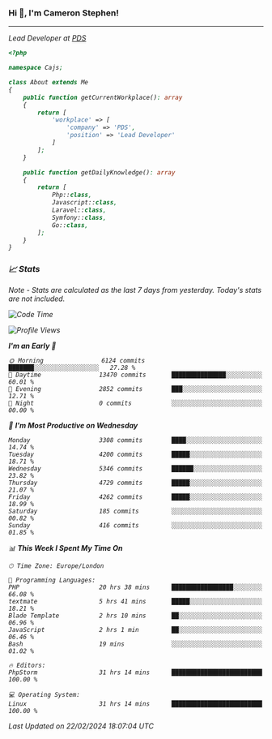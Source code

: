 ### Hi 👋, I'm Cameron Stephen!
<hr>
<p><em>Lead Developer at <a href="https://prindatasolutions.co.uk">PDS</a></p>


```php
<?php

namespace Cajs;

class About extends Me
{
    public function getCurrentWorkplace(): array
    {
        return [
            'workplace' => [
                'company' => 'PDS',
                'position' => 'Lead Developer'
            ]
        ];
    }

    public function getDailyKnowledge(): array
    {
        return [
            Php::class,
            Javascript::class,
            Laravel::class,
            Symfony::class,
            Go::class,
        ];
    }
}
```

### 📈 Stats
<p><em>Note - Stats are calculated as the last 7 days from yesterday. Today's stats are not included.</em></p>


<!--START_SECTION:waka-->
![Code Time](http://img.shields.io/badge/Code%20Time-3%2C692%20hrs%2014%20mins-blue)

![Profile Views](http://img.shields.io/badge/Profile%20Views-0-blue)

**I'm an Early 🐤** 

```text
🌞 Morning                6124 commits        ███████░░░░░░░░░░░░░░░░░░   27.28 % 
🌆 Daytime                13470 commits       ███████████████░░░░░░░░░░   60.01 % 
🌃 Evening                2852 commits        ███░░░░░░░░░░░░░░░░░░░░░░   12.71 % 
🌙 Night                  0 commits           ░░░░░░░░░░░░░░░░░░░░░░░░░   00.00 % 
```
📅 **I'm Most Productive on Wednesday** 

```text
Monday                   3308 commits        ████░░░░░░░░░░░░░░░░░░░░░   14.74 % 
Tuesday                  4200 commits        █████░░░░░░░░░░░░░░░░░░░░   18.71 % 
Wednesday                5346 commits        ██████░░░░░░░░░░░░░░░░░░░   23.82 % 
Thursday                 4729 commits        █████░░░░░░░░░░░░░░░░░░░░   21.07 % 
Friday                   4262 commits        █████░░░░░░░░░░░░░░░░░░░░   18.99 % 
Saturday                 185 commits         ░░░░░░░░░░░░░░░░░░░░░░░░░   00.82 % 
Sunday                   416 commits         ░░░░░░░░░░░░░░░░░░░░░░░░░   01.85 % 
```


📊 **This Week I Spent My Time On** 

```text
🕑︎ Time Zone: Europe/London

💬 Programming Languages: 
PHP                      20 hrs 38 mins      █████████████████░░░░░░░░   66.08 % 
textmate                 5 hrs 41 mins       █████░░░░░░░░░░░░░░░░░░░░   18.21 % 
Blade Template           2 hrs 10 mins       ██░░░░░░░░░░░░░░░░░░░░░░░   06.96 % 
JavaScript               2 hrs 1 min         ██░░░░░░░░░░░░░░░░░░░░░░░   06.46 % 
Bash                     19 mins             ░░░░░░░░░░░░░░░░░░░░░░░░░   01.02 % 

🔥 Editors: 
PhpStorm                 31 hrs 14 mins      █████████████████████████   100.00 % 

💻 Operating System: 
Linux                    31 hrs 14 mins      █████████████████████████   100.00 % 
```


 Last Updated on 22/02/2024 18:07:04 UTC
<!--END_SECTION:waka-->
